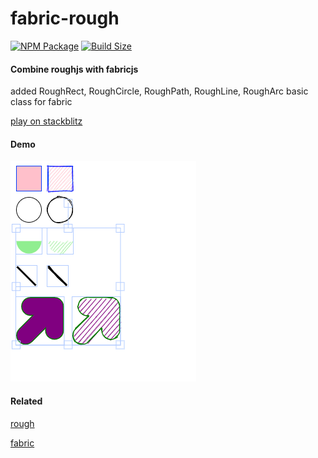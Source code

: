 fabric-rough
========
[![NPM Package][npm]][npm-url]
[![Build Size][build-size]][build-size-url]

#### Combine roughjs with fabricjs ####

added RoughRect, RoughCircle, RoughPath, RoughLine, RoughArc basic class for fabric

[play on stackblitz](https://stackblitz.com/edit/fabric-rough?file=index.tsx)

#### Demo ####
![img.png](img.png)

#### Related ####

[rough](https://github.com/rough-stuff/rough/blob/master/README.md)

[fabric](https://github.com/fabricjs/fabric.js/blob/master/README.md)

[npm]: https://img.shields.io/npm/v/fabric-rough
[npm-url]: https://www.npmjs.com/package/fabric-rough
[build-size]: https://badgen.net/bundlephobia/minzip/fabric-rough
[build-size-url]: https://bundlephobia.com/package/fabric-rough
